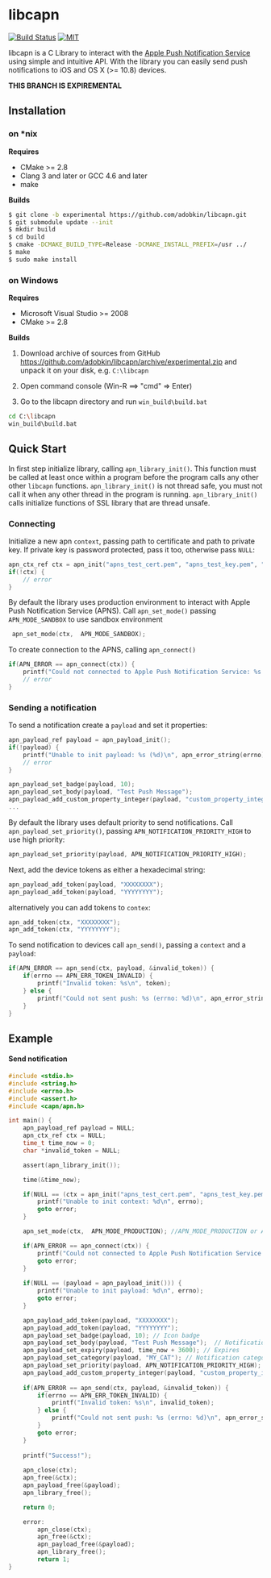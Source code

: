 # libcapn

[![Build Status](http://img.shields.io/travis/adobkin/libcapn.svg?style=flat&branch=experimental)](http://travis-ci.org/adobkin/libcapn) [![MIT](http://img.shields.io/badge/license-MIT-red.svg?style=flat)](https://github.com/adobkin/libcapn/blob/master/LICENSE)

libcapn is a C Library to interact with the [Apple Push Notification Service](http://developer.apple.com/library/mac/#documentation/NetworkingInternet/Conceptual/RemoteNotificationsPG/ApplePushService/ApplePushService.html) using simple and intuitive API. 
With the library you can easily send push notifications to iOS and OS X (>= 10.8) devices. 

__THIS BRANCH IS EXPIREMENTAL__

## Installation

### on *nix

__Requires__

- CMake >= 2.8
- Clang 3 and later or GCC 4.6 and later
- make

__Builds__

```sh
$ git clone -b experimental https://github.com/adobkin/libcapn.git
$ git submodule update --init
$ mkdir build
$ cd build
$ cmake -DCMAKE_BUILD_TYPE=Release -DCMAKE_INSTALL_PREFIX=/usr ../
$ make
$ sudo make install
```
		
### on Windows

__Requires__

- Microsoft Visual Studio >= 2008
- CMake >= 2.8

__Builds__

1. Download archive of sources from GitHub https://github.com/adobkin/libcapn/archive/experimental.zip and unpack it on your disk, e.g. `C:\libcapn`

2. Open command console (Win-R ==> "cmd" => Enter)

3. Go to the libcapn directory and run `win_build\build.bat`

```sh
cd C:\libcapn
win_build\build.bat
```
		
## Quick Start

In first step initialize library, calling `apn_library_init()`. This function must be called at least once within a program before the program calls any other other `libcapn` functions. `apn_library_init()` is not thread safe, you must not call it when any other thread in the program is running. `apn_library_init()` calls initialize functions of SSL library that are thread unsafe.

### Connecting

Initialize a new apn `context`, passing path to certificate and path to private key. If private key is password protected, pass it too, otherwise pass `NULL`:

```c
apn_ctx_ref ctx = apn_init("apns_test_cert.pem", "apns_test_key.pem", "12345678");
if(!ctx) {
	// error
}

```

By default the library uses production environment to interact with Apple Push Notification Service (APNS). Call `apn_set_mode()` passing `APN_MODE_SANDBOX` to use sandbox environment 

```c
 apn_set_mode(ctx,  APN_MODE_SANDBOX);
``` 

To create connection to the APNS, calling `apn_connect()` 

```c
if(APN_ERROR == apn_connect(ctx)) {
	printf("Could not connected to Apple Push Notification Service: %s (errno: %d)\n", apn_error_string(errno), errno);
	// error
}
```

### Sending a notification

To send a notification create a `payload` and set it properties:

```c
apn_payload_ref payload = apn_payload_init();
if(!payload) {
	printf("Unable to init payload: %s (%d)\n", apn_error_string(errno), errno);
	// error
}

apn_payload_set_badge(payload, 10);           
apn_payload_set_body(payload, "Test Push Message"); 
apn_payload_add_custom_property_integer(payload, "custom_property_integer", 100);
...
```

By default the library uses default priority to send notifications. Call `apn_payload_set_priority()`, passing `APN_NOTIFICATION_PRIORITY_HIGH` to use high priority:

```c
apn_payload_set_priority(payload, APN_NOTIFICATION_PRIORITY_HIGH); 
```

Next, add the device tokens as either a hexadecimal string:

```c
apn_payload_add_token(payload, "XXXXXXXX");
apn_payload_add_token(payload, "YYYYYYYY");
```

alternatively you can add tokens to `contex`:

```c
apn_add_token(ctx, "XXXXXXXX");
apn_add_token(ctx, "YYYYYYYY");
```

To send notification to devices call `apn_send()`, passing a `context` and a `payload`:

```c
if(APN_ERROR == apn_send(ctx, payload, &invalid_token)) {
	if(errno == APN_ERR_TOKEN_INVALID) {
		printf("Invalid token: %s\n", token);
	} else {
		printf("Could not sent push: %s (errno: %d)\n", apn_error_string(errno), errno);
	}
} 
```

## Example

#### Send notification

```c
#include <stdio.h>
#include <string.h>
#include <errno.h>
#include <assert.h>
#include <capn/apn.h>

int main() {
    apn_payload_ref payload = NULL;
    apn_ctx_ref ctx = NULL;
    time_t time_now = 0;
    char *invalid_token = NULL;

    assert(apn_library_init());

    time(&time_now);

    if(NULL == (ctx = apn_init("apns_test_cert.pem", "apns_test_key.pem", "12345678"))) {
        printf("Unable to init context: %d\n", errno);
        goto error;
    }

    apn_set_mode(ctx,  APN_MODE_PRODUCTION); //APN_MODE_PRODUCTION or APN_MODE_SANDBOX

    if(APN_ERROR == apn_connect(ctx)) {
        printf("Could not connected to Apple Push Notification Service: %s (errno: %d)\n", apn_error_string(errno), errno);
        goto error;
    }
    
    if(NULL == (payload = apn_payload_init())) {
        printf("Unable to init payload: %d\n", errno);
        goto error;
    }

    apn_payload_add_token(payload, "XXXXXXXX");
    apn_payload_add_token(payload, "YYYYYYYY");
    apn_payload_set_badge(payload, 10); // Icon badge
    apn_payload_set_body(payload, "Test Push Message");  // Notification text
    apn_payload_set_expiry(payload, time_now + 3600); // Expires
    apn_payload_set_category(payload, "MY_CAT"); // Notification category
    apn_payload_set_priority(payload, APN_NOTIFICATION_PRIORITY_HIGH);  // Notification priority
    apn_payload_add_custom_property_integer(payload, "custom_property_integer", 100); // Custom property
    
    if(APN_ERROR == apn_send(ctx, payload, &invalid_token)) {
        if(errno == APN_ERR_TOKEN_INVALID) {
            printf("Invalid token: %s\n", invalid_token);
        } else {
            printf("Could not sent push: %s (errno: %d)\n", apn_error_string(errno), errno);
        }
        goto error;
    } 
    
    printf("Success!");
    
    apn_close(ctx);
    apn_free(&ctx);
    apn_payload_free(&payload);
    apn_library_free();

    return 0;

    error:
        apn_close(ctx);
        apn_free(&ctx);
        apn_payload_free(&payload);
        apn_library_free();
        return 1;
}

```

